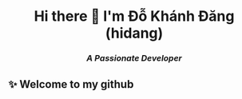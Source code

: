 <!--
**hidang/hidang** is a ✨ _special_ ✨ repository because its `README.md` (this file) appears on your GitHub profile.

Here are some ideas to get you started:

- 🔭 I’m currently working on ...
- 🌱 I’m currently learning ...
- 👯 I’m looking to collaborate on ...
- 🤔 I’m looking for help with ...
- 💬 Ask me about ...
- 📫 How to reach me: ...
- 😄 Pronouns: ...
- ⚡ Fun fact: ...
- 🤔 I’m looking for help with ReactJS
- 📂 I have a strong passion in coding and would love to internalize knowledge that is relevant to JavaScripts, Nodejs.
-->
<!-- - 🛠 I had some experiences in `C++` `Data Structure and Algorithms basic` `Object-oriented programming` `HTMLl/CSS` `JavaScripts` `Typescript` `Nodejs` `NestJs` `ReactJS` `C#` `.Net Core` `Blazor` `Unity 2D` -->

<h1 align="center">Hi there 👋 I'm Đỗ Khánh Đăng (hidang) </h1>

<h3 align="center" style="">
  <i>A Passionate Developer</i>
</h3>

## ✨ Welcome to my github

<!--
- 🌱 I’m currently learning in [VNUHCM-University of Information Technology](https://en.uit.edu.vn/overview-vnuhcm-university-information-technology)
- 👨‍💻 All of my projects are available at [github.com/hidang](https://github.com/hidang)
- 📂 I really want to learn, accumulate knowledge and I will do anything for free in order to learn new things.
- 📫 How to reach me: [Linkedin - Do Khanh Dang](https://www.linkedin.com/in/dangdodev) | [Facebook - Đỗ Khánh Đăng](https://www.facebook.com/khanhdang.cd)

 <div align="center">
  <img src="https://github.com/hidang/hidang/blob/main/images/meme_hidang_github.gif" />
</div> -->
